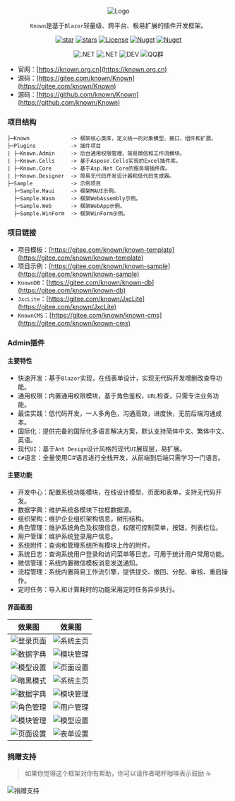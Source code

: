 <center>

![Logo](https://foruda.gitee.com/images/1703494572944391289/24f26ae0_14334.png "屏幕截图")

`Known`是基于`Blazor`轻量级、跨平台、极易扩展的插件开发框架。

[![star](https://gitee.com/known/Known/badge/star.svg?theme=dark)](https://gitee.com/known/Known/stargazers)
[![stars](https://img.shields.io/github/stars/known/known?color=%231890FF)](https://github.com/known/Known)
[![License](https://img.shields.io/badge/license-Apache2-yellow)](https://gitee.com/known/Known/blob/master/LICENSE)
[![Nuget](https://img.shields.io/nuget/v/Known.svg?color=red&logo=nuget&logoColor=green)](https://www.nuget.org/packages/Known)
[![Nuget](https://img.shields.io/nuget/dt/Known.svg?logo=nuget&logoColor=green)](https://www.nuget.org/packages/Known)

![.NET](https://img.shields.io/badge/.NET-8.0-green)
![.NET](https://img.shields.io/badge/.NET-9.0-green)
![DEV](https://img.shields.io/badge/DEV-VS2022-brightgreen)
![QQ群](https://img.shields.io/badge/QQ群-865982686-blue)

</center>

- 官网：[https://known.org.cn](https://known.org.cn)
- 源码：[https://gitee.com/known/Known](https://gitee.com/known/Known)
- 源码：[https://github.com/known/Known](https://github.com/known/Known)

### 项目结构

```
├─Known             -> 框架核心类库，定义统一的对象模型、接口、组件和扩展。
├─Plugins           -> 插件项目
| ├─Known.Admin     -> 后台通用权限管理、简易微信和工作流模块。
| ├─Known.Cells     -> 基于Aspose.Cells实现的Excel插件库。
| ├─Known.Core      -> 基于Asp.Net Core的服务端插件库。
| ├─Known.Designer  -> 简易无代码开发设计器和低代码生成器。
├─Sample            -> 示例项目
  ├─Sample.Maui     -> 框架MAUI示例。
  ├─Sample.Wasm     -> 框架WebAssembly示例。
  ├─Sample.Web      -> 框架WebApp示例。
  ├─Sample.WinForm  -> 框架WinForm示例。
```

### 项目链接

- 项目模板：[https://gitee.com/known/known-template](https://gitee.com/known/known-template)
- 项目示例：[https://gitee.com/known/known-sample](https://gitee.com/known/known-sample)
- `KnownDB`：[https://gitee.com/known/known-db](https://gitee.com/known/known-db)
- `JxcLite`：[https://gitee.com/known/JxcLite](https://gitee.com/known/JxcLite)
- `KnownCMS`：[https://gitee.com/known/known-cms](https://gitee.com/known/known-cms)

### Admin插件

#### 主要特性

- 快速开发：基于`Blazor`实现，在线表单设计，实现无代码开发增删改查导功能。
- 通用权限：内置通用权限模块，基于角色鉴权，`URL`检查，只需专注业务功能。
- 最佳实践：低代码开发，一人多角色，沟通高效，进度快，无前后端沟通成本。
- 国际化：提供完备的国际化多语言解决方案，默认支持简体中文、繁体中文、英语。
- 现代`UI`：基于`Ant Design`设计风格的现代`UI`展现层，易扩展。
- `C#`语言：全量使用C#语言进行全栈开发，从前端到后端只需学习一门语言。

#### 主要功能

- 开发中心：配置系统功能模块，在线设计模型、页面和表单，支持无代码开发。
- 数据字典：维护系统各模块下拉框数据源。
- 组织架构：维护企业组织架构信息，树形结构。
- 角色管理：维护系统角色及权限信息，权限可控制菜单，按钮，列表栏位。
- 用户管理：维护系统登录用户信息。
- 系统附件：查询和管理系统所有模块上传的附件。
- 系统日志：查询系统用户登录和访问菜单等日志，可用于统计用户常用功能。
- 微信管理：系统内置微信模板消息发送通知。
- 流程管理：系统内置简易工作流引擎，提供提交、撤回、分配、审核、重启操作。
- 定时任务：导入和计算耗时的功能采用定时任务异步执行。

#### 界面截图

效果图|效果图
:--:|:--:
![登录页面](https://foruda.gitee.com/images/1704862471614256238/bcd00189_14334.png "屏幕截图")|![系统主页](https://foruda.gitee.com/images/1704862533488666485/5c79f459_14334.png "屏幕截图")
![数据字典](https://foruda.gitee.com/images/1704862600410677167/ed1bb520_14334.png "屏幕截图")|![模块管理](https://foruda.gitee.com/images/1704862643924749072/d877454b_14334.png "屏幕截图")
![模型设置](https://foruda.gitee.com/images/1704862710807573057/3d5d3a2b_14334.png "屏幕截图")|![页面设置](https://foruda.gitee.com/images/1704862788614790653/58c83e0d_14334.png "屏幕截图")
![暗黑模式](https://foruda.gitee.com/images/1704862844381870249/2172fd58_14334.png "屏幕截图")|![系统主页](https://foruda.gitee.com/images/1700054395179186493/6c574df9_14334.png "屏幕截图")
![数据字典](https://foruda.gitee.com/images/1700054455264217536/4c154259_14334.png "屏幕截图")|![模块管理](https://foruda.gitee.com/images/1700054506626636592/98b9add3_14334.png "屏幕截图")
![角色管理](https://foruda.gitee.com/images/1700054617363123970/48133586_14334.png "屏幕截图")|![用户管理](https://foruda.gitee.com/images/1700054722192459256/2308879c_14334.png "屏幕截图")
![模块管理](https://foruda.gitee.com/images/1703494369039793921/74a4b867_14334.png "屏幕截图")|![模型设置](https://foruda.gitee.com/images/1703494151446430428/2e136a4e_14334.png "屏幕截图")
![页面设置](https://foruda.gitee.com/images/1703494262522668999/941de354_14334.png "屏幕截图")|![表单设置](https://foruda.gitee.com/images/1703494306696925357/beeba7dc_14334.png "屏幕截图")

### 捐赠支持

> 如果你觉得这个框架对你有帮助，你可以请作者喝杯咖啡表示鼓励 ☕️

![捐赠支持](https://foruda.gitee.com/images/1726452783813098766/71768ec0_14334.png "屏幕截图")